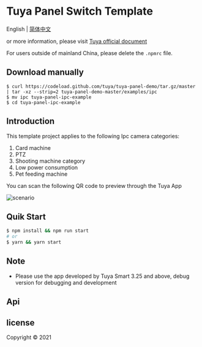 # Tuya Panel Switch Template

English | [简体中文](./README-zh_CN.md)

or more information, please visit [Tuya official document](https://docs.tuya.com)

For users outside of mainland China, please delete the `.npmrc` file.

## Download manually

```
$ curl https://codeload.github.com/tuya/tuya-panel-demo/tar.gz/master | tar -xz --strip=2 tuya-panel-demo-master/examples/ipc
$ mv ipc tuya-panel-ipc-example
$ cd tuya-panel-ipc-example
```

## Introduction

This template project applies to the following Ipc camera categories:

1. Card machine
2. PTZ
3. Shooting machine category
4. Low power consumption
5. Pet feeding machine

You can scan the following QR code to preview through the Tuya App

![scenario](https://images.tuyacn.com/fe-static/docs/img/c207c4f3-3dce-493a-b240-a5ef6222f2d7.png)

## Quik Start

```bash
$ npm install && npm run start
# or
$ yarn && yarn start
```

## Note

- Please use the app developed by Tuya Smart 3.25 and above, debug version for debugging and development

## Api

## license

Copyright © 2021
